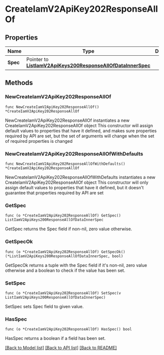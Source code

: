 # CreateIamV2ApiKey202ResponseAllOf

## Properties

Name | Type | Description | Notes
------------ | ------------- | ------------- | -------------
**Spec** | Pointer to [**ListIamV2ApiKeys200ResponseAllOfDataInnerSpec**](ListIamV2ApiKeys200ResponseAllOfDataInnerSpec.md) |  | [optional] 

## Methods

### NewCreateIamV2ApiKey202ResponseAllOf

`func NewCreateIamV2ApiKey202ResponseAllOf() *CreateIamV2ApiKey202ResponseAllOf`

NewCreateIamV2ApiKey202ResponseAllOf instantiates a new CreateIamV2ApiKey202ResponseAllOf object
This constructor will assign default values to properties that have it defined,
and makes sure properties required by API are set, but the set of arguments
will change when the set of required properties is changed

### NewCreateIamV2ApiKey202ResponseAllOfWithDefaults

`func NewCreateIamV2ApiKey202ResponseAllOfWithDefaults() *CreateIamV2ApiKey202ResponseAllOf`

NewCreateIamV2ApiKey202ResponseAllOfWithDefaults instantiates a new CreateIamV2ApiKey202ResponseAllOf object
This constructor will only assign default values to properties that have it defined,
but it doesn't guarantee that properties required by API are set

### GetSpec

`func (o *CreateIamV2ApiKey202ResponseAllOf) GetSpec() ListIamV2ApiKeys200ResponseAllOfDataInnerSpec`

GetSpec returns the Spec field if non-nil, zero value otherwise.

### GetSpecOk

`func (o *CreateIamV2ApiKey202ResponseAllOf) GetSpecOk() (*ListIamV2ApiKeys200ResponseAllOfDataInnerSpec, bool)`

GetSpecOk returns a tuple with the Spec field if it's non-nil, zero value otherwise
and a boolean to check if the value has been set.

### SetSpec

`func (o *CreateIamV2ApiKey202ResponseAllOf) SetSpec(v ListIamV2ApiKeys200ResponseAllOfDataInnerSpec)`

SetSpec sets Spec field to given value.

### HasSpec

`func (o *CreateIamV2ApiKey202ResponseAllOf) HasSpec() bool`

HasSpec returns a boolean if a field has been set.


[[Back to Model list]](../README.md#documentation-for-models) [[Back to API list]](../README.md#documentation-for-api-endpoints) [[Back to README]](../README.md)


